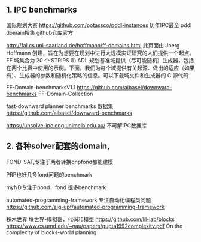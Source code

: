 ## 1. IPC benchmarks
国际规划大赛 https://github.com/potassco/pddl-instances 历年IPC最全 pddl domain搜集 github仓库官方

http://fai.cs.uni-saarland.de/hoffmann/ff-domains.html  此页面由 Joerg Hoffmann 创建，旨在为想要在规划中进行大规模实证研究的人们提供一个起点。FF 域集合为 20 个 STRIPS 和 ADL 规划基准域提供（尽可能随机）生成器，包括在两个比赛中使用的示例。下面，我们为每个域提供有关起源、做出的适应（如果有）、生成器的参数和随机化策略的信息。可以下载域文件和生成器的 C 源代码


FF-Domain-benchmarksV1.1
https://github.com/aibasel/downward-benchmarks
FF-Domain-Collection

fast-downward planner benchmarks 数据集
https://github.com/aibasel/downward-benchmarks


https://unsolve-ipc.eng.unimelb.edu.au/ 不可解IPC数据库
## 2. 各种solver配套的domain,

FOND-SAT,专注于两者转换qnpfond都能建模

PRP也好几多fond问题的benchmark

myND专注于pond，fond 很多benchmark


automated-programming-framework
专注自动化编程类问题 https://github.com/aig-upf/automated-programming-framework
 

积木世界
块世界-模拟器，代码和模型
https://github.com/lil-lab/blocks
https://www.cs.umd.edu/~nau/papers/gupta1992complexity.pdf
On the complexity of blocks-world planning































